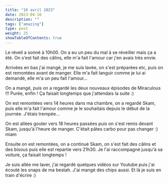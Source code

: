 ```yaml
---
title: "16 avril 2023"
date: 2023-04-16
description: ""
tags: ["amazing"]
type: post
weight: 25
showTableOfContents: true
---
```


Le réveil a sonné à 10h00. On a eu un peu du mal à se réveiller mais ça a été. On s'est fait des câlins, elle m'a fait l'amour car j'en avais très envie.

Arrivées en bas j'ai mangé, je me suis lavée, on s'est préparées etc, puis on est remontées avant de manger. Elle m'a fait languir comme je lui ai demandé, elle m'a un peu fait l'amour...

On a mangé, puis on a regardé les deux nouveaux épisodes de Miraculous !!! Purée, enfin ! Ça faisait longtemps que j'attendais la suite :)

On est remontées vers 14 heures dans ma chambre, on a regardé Skam, puis elle m'a fait l'amour comme je le souhaitais depuis le début de la journée. J'étais trempée...

On est allées gouter vers 18 heures passées puis on s'est remis devant Skam, jusqu'à l'heure de manger. C'était pâtes carbo pour pas changer :) miam

Ensuite on est remontées, on a continué Skam, on s'est fait des câlins et des bisous puis elle est repartie vers 21h30. Je l'ai raccompagné jusqu'à sa voiture, ça faisait longtemps !

Je suis allée me laver, j'ai regardé quelques vidéos sur Youtube puis j'ai écouté les snaps de ma bestah. J'ai mangé des chips aussi. Et là je suis en train d'écrire :)